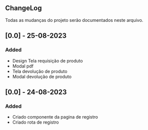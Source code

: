 ## ChangeLog

Todas as mudanças do projeto serão documentados neste arquivo.

## [0.0] - 25-08-2023 
### Added
- Design Tela requisição de produto
- Modal pdf
- Tela devolução de produto
- Modal devolução de produto

## [0.0] - 24-08-2023 
### Added
- Criado componente da pagina de registro
- Criado rota de registro
